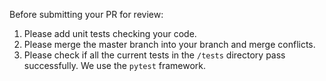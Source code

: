 Before submitting your PR for review:

1. Please add unit tests checking your code.
2. Please merge the master branch into your branch and merge conflicts.
3. Please check if all the current tests in the `/tests` directory pass successfully. We use the `pytest` framework.
